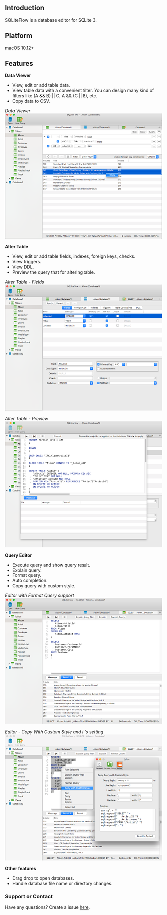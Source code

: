 ## Introduction
SQLiteFlow is a database editor for SQLite 3.

## Platform
macOS 10.12+ 

## Features

**Data Viewer**

- View, edit or add table data.
- View table data with a convenient filter. You can design many kind of filters like (A && B) \|\| C, A && (C \|\| B), etc.
- Copy data to CSV.

*Data Viewer*
![](DataView.png)


**Alter Table**

- View, edit or add table fields, indexes, foreign keys, checks.
- View triggers.
- View DDL.
- Preview the query that for altering table.


*Alter Table - Fields*
![Alter Table - Fields](AlterTable.png)

*Alter Table - Preview*
![Alter Table - Preview](AlterPreview.png)

**Query Editor**

- Execute query and show query result.
- Explain query.
- Format query.
- Auto completion.
- Copy query with custom style.

*Editor with Format Query support*
![Editor](Editor.png)

*Editor - Copy With Custom Style and It's setting*
![Editor - CopyWithCustomStyle](CopyWithCustomStyle.png)

**Other features**

- Drag drop to open databases.
- Handle database file name or directory changes.

### Support or Contact

Have any questions? Create a issue [here](https://github.com/SQLiteFlow/sqliteflow.github.io/issues).
